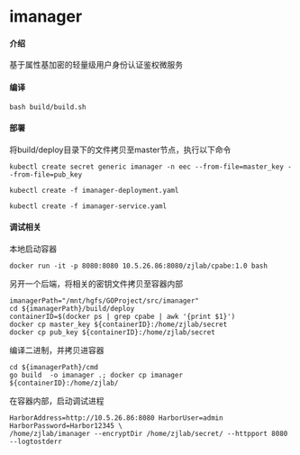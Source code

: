 # imanager

#### 介绍
基于属性基加密的轻量级用户身份认证鉴权微服务

#### 编译

```shell script
bash build/build.sh
```

#### 部署
将build/deploy目录下的文件拷贝至master节点，执行以下命令
```shell script
kubectl create secret generic imanager -n eec --from-file=master_key --from-file=pub_key

kubectl create -f imanager-deployment.yaml

kubectl create -f imanager-service.yaml
```

#### 调试相关
本地启动容器
```shell script
docker run -it -p 8080:8080 10.5.26.86:8080/zjlab/cpabe:1.0 bash
```
另开一个后端，将相关的密钥文件拷贝至容器内部
```shell script
imanagerPath="/mnt/hgfs/GOProject/src/imanager"
cd ${imanagerPath}/build/deploy
containerID=$(docker ps | grep cpabe | awk '{print $1}')
docker cp master_key ${containerID}:/home/zjlab/secret
docker cp pub_key ${containerID}:/home/zjlab/secret
```
编译二进制，并拷贝进容器
```shell script
cd ${imanagerPath}/cmd
go build  -o imanager .; docker cp imanager ${containerID}:/home/zjlab/
```
在容器内部，启动调试进程
```shell script
HarborAddress=http://10.5.26.86:8080 HarborUser=admin HarborPassword=Harbor12345 \
/home/zjlab/imanager --encryptDir /home/zjlab/secret/ --httpport 8080 --logtostderr
```